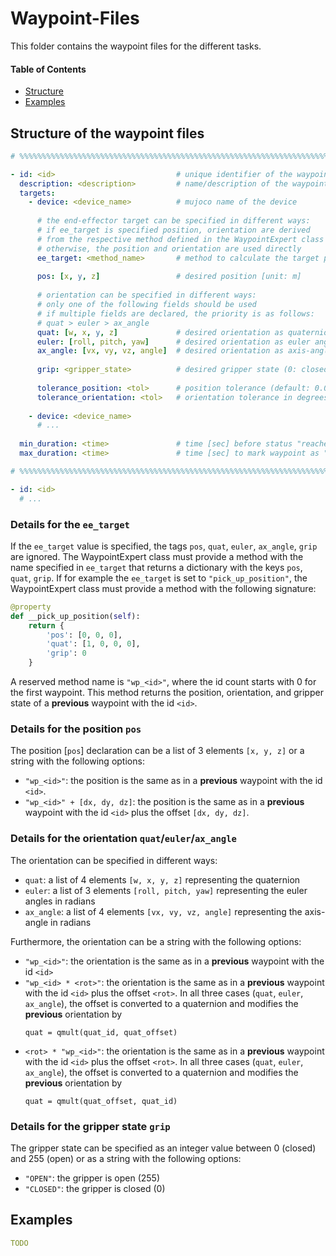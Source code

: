 # Waypoint-Files

This folder contains the waypoint files for the different tasks.

#### Table of Contents
- [Structure](#structure) 
- [Examples](#examples)

<a name="structure"></a>
## Structure of the waypoint files
```yaml
# %%%%%%%%%%%%%%%%%%%%%%%%%%%%%%%%%%%%%%%%%%%%%%%%%%%%%%%%%%%%%%%%%%%%%%%%%%%%%%%%%%%%%%%%%%%%%%%%%

- id: <id>                           # unique identifier of the waypoint, starting with 0
  description: <description>         # name/description of the waypoint
  targets:
    - device: <device_name>          # mujoco name of the device
      
      # the end-effector target can be specified in different ways:
      # if ee_target is specified position, orientation are derived
      # from the respective method defined in the WaypointExpert class
      # otherwise, the position and orientation are used directly
      ee_target: <method_name>       # method to calculate the target position
      
      pos: [x, y, z]                 # desired position [unit: m]
        
      # orientation can be specified in different ways:
      # only one of the following fields should be used
      # if multiple fields are declared, the priority is as follows: 
      # quat > euler > ax_angle
      quat: [w, x, y, z]             # desired orientation as quaternion
      euler: [roll, pitch, yaw]      # desired orientation as euler angles in radians
      ax_angle: [vx, vy, vz, angle]  # desired orientation as axis-angle in radians
        
      grip: <gripper_state>          # desired gripper state (0: closed, 255: open)
      
      tolerance_position: <tol>      # position tolerance (default: 0.01)
      tolerance_orientation: <tol>   # orientation tolerance in degrees (default: 5°)
    
    - device: <device_name>
      # ...
      
  min_duration: <time>               # time [sec] before status "reached" is possible (default: 1.0)
  max_duration: <time>               # time [sec] to mark waypoint as "unreachable" (default: 30.0)

# %%%%%%%%%%%%%%%%%%%%%%%%%%%%%%%%%%%%%%%%%%%%%%%%%%%%%%%%%%%%%%%%%%%%%%%%%%%%%%%%%%%%%%%%%%%%%%%%%

- id: <id>
  # ...
```

### Details for the `ee_target`
If the `ee_target` value is specified, the tags `pos`, `quat`, `euler`, `ax_angle`, `grip` are ignored. 
The WaypointExpert class must provide a method with the name specified in `ee_target` that returns a dictionary with the keys `pos`, `quat`, `grip`. If for example the `ee_target` is set to `"pick_up_position"`, the WaypointExpert class must provide a method with the following signature:

```python
@property
def __pick_up_position(self):
    return {
        'pos': [0, 0, 0],
        'quat': [1, 0, 0, 0],
        'grip': 0
    }
```

A reserved method name is `"wp_<id>"`, where the id count starts with 0 for the first waypoint. 
This method returns the position, orientation, and gripper state of a **previous** waypoint with the id `<id>`.

### Details for the position `pos`

The position [`pos`] declaration can be a list of 3 elements `[x, y, z]` 
or a string with the following options:
- `"wp_<id>"`: the position is the same as in a **previous** waypoint with the id `<id>`.
- `"wp_<id>" + [dx, dy, dz]`: the position is the same as in a **previous** waypoint with the id `<id>` plus the offset `[dx, dy, dz]`.

### Details for the orientation `quat`/`euler`/`ax_angle`
The orientation can be specified in different ways:
- `quat`: a list of 4 elements `[w, x, y, z]` representing the quaternion
- `euler`: a list of 3 elements `[roll, pitch, yaw]` representing the euler angles in radians
- `ax_angle`: a list of 4 elements `[vx, vy, vz, angle]` representing the axis-angle in radians

Furthermore, the orientation can be a string with the following options:
- `"wp_<id>"`: the orientation is the same as in a **previous** waypoint with the id `<id>`
- `"wp_<id> * <rot>"`: the orientation is the same as in a **previous** waypoint with the id `<id>` plus the offset `<rot>`.
  In all three cases (`quat`, `euler`, `ax_angle`), the offset is converted to a quaternion and modifies the **previous** orientation by
  ```
  quat = qmult(quat_id, quat_offset)
  ```
- `<rot> * "wp_<id>"`: the orientation is the same as in a **previous** waypoint with the id `<id>` plus the offset `<rot>`.
  In all three cases (`quat`, `euler`, `ax_angle`), the offset is converted to a quaternion and modifies the **previous** orientation by
  ```
  quat = qmult(quat_offset, quat_id)
  ```

### Details for the gripper state `grip`
The gripper state can be specified as an integer value between 0 (closed) and 255 (open) or as a string with the following options:
- `"OPEN"`: the gripper is open (255)
- `"CLOSED"`: the gripper is closed (0)

<a name="examples"></a>
## Examples
```yaml
TODO
```